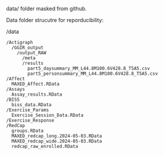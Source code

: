 data/ folder masked from github. 

Data folder strucutre for reporducibility: 

  /data
  
    /Actigraph
      /GGIR_output   
        /output_RAW
          /meta
          /results
            part5_daysummary_MM_L44.8M100.6V428.8_T5A5.csv
            part5_personsummary_MM_L44.8M100.6V428.8_T5A5.csv
    /Affect
      MAXED_Affect.RData
    /Assays
      Assay_results.RData
    /BISS
      biss_data.RData
    /Exercise_Params
      Exercise_Session_Data.RData
    /Exercise_Response
    /RedCap
      groups.RData
      MAXED_redcap_long.2024-05-03.RData
      MAXED_redcap_wide.2024-05-03.RData
      redcap_raw_enrolled.RData
    
